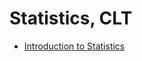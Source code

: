 # Statistics, CLT

- [Introduction to Statistics](https://www.coursera.org/learn/stanford-statistics?)

